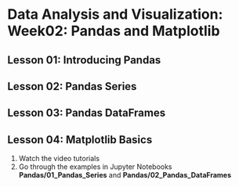# Data Analysis and Visualization: Week02: Pandas and Matplotlib 

## Lesson 01: Introducing Pandas

## Lesson 02: Pandas Series

## Lesson 03: Pandas DataFrames

## Lesson 04: Matplotlib Basics


1) Watch the video tutorials
2) Go through the examples in Jupyter Notebooks **Pandas/01_Pandas_Series** and **Pandas/02_Pandas_DataFrames**